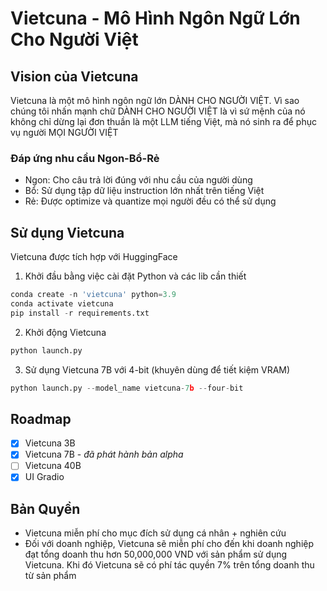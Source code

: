 # Vietcuna - Mô Hình Ngôn Ngữ Lớn Cho Người Việt
## Vision của Vietcuna
Vietcuna là một mô hình ngôn ngữ lớn DÀNH CHO NGƯỜI VIỆT. Vì sao chúng tôi nhấn mạnh chữ DÀNH CHO NGƯỜI VIỆT là vì sứ mệnh của nó không chỉ dừng lại đơn thuần là một LLM tiếng Việt, mà nó sinh ra để phục vụ người MỌI NGƯỜI VIỆT

### Đáp ứng nhu cầu Ngon-Bổ-Rẻ
- Ngon: Cho câu trả lời đúng với nhu cầu của người dùng
- Bổ: Sử dụng tập dữ liệu instruction lớn nhất trên tiếng Việt
- Rẻ: Được optimize và quantize mọi người đều có thể sử dụng
## Sử dụng Vietcuna
Vietcuna được tích hợp với HuggingFace
1) Khởi đầu bằng việc cài đặt Python và các lib cần thiết
```python
conda create -n 'vietcuna' python=3.9
conda activate vietcuna
pip install -r requirements.txt
```
2) Khởi động Vietcuna
```python
python launch.py
```
3) Sử dụng Vietcuna 7B với 4-bit (khuyên dùng để tiết kiệm VRAM)
```python
python launch.py --model_name vietcuna-7b --four-bit
``` 
## Roadmap
- [x] Vietcuna 3B
- [x] Vietcuna 7B - _đã phát hành bản alpha_
- [ ] Vietcuna 40B
- [x] UI Gradio
## Bản Quyền
- Vietcuna miễn phí cho mục đích sử dụng cá nhân + nghiên cứu
- Đối với doanh nghiệp, Vietcuna sẽ miễn phí cho đến khi doanh nghiệp đạt tổng doanh thu hơn 50,000,000 VND với sản phẩm sử dụng Vietcuna. Khi đó Vietcuna sẽ có phí tác quyền 7% trên tổng doanh thu từ sản phẩm
